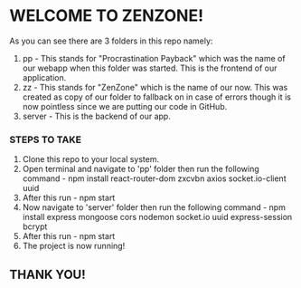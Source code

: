 <h1>WELCOME TO ZENZONE!</h1>

As you can see there are 3 folders in this repo namely:
1. pp - This stands for "Procrastination Payback" which was the name of our webapp when this folder was started. This is the frontend of our application.
2. zz - This stands for "ZenZone" which is the name of our now. This was created as copy of our folder to fallback on in case of errors though it is now pointless since we are putting our code in GitHub.
3. server - This is the backend of our app.

<h3>STEPS TO TAKE</h3>

1. Clone this repo to your local system.
2. Open terminal and navigate to 'pp' folder then run the following command - npm install react-router-dom zxcvbn axios socket.io-client uuid
3. After this run - npm start
4. Now navigate to 'server' folder then run the following command - npm install express mongoose cors nodemon socket.io uuid express-session bcrypt
5. After this run - npm start
6. The project is now running!

<h2>THANK YOU!</h2>
